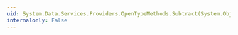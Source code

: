 ```yaml
---
uid: System.Data.Services.Providers.OpenTypeMethods.Subtract(System.Object,System.Object)
internalonly: False
---
```

